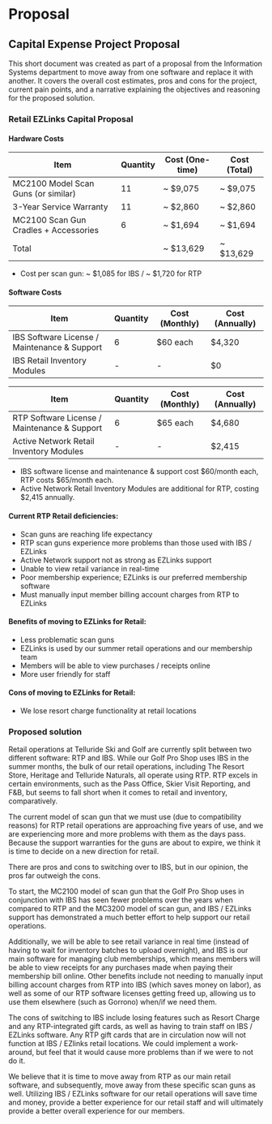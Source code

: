 # Proposal

## Capital Expense Project Proposal

This short document was created as part of a proposal from the Information Systems department to move away from one software and replace it with another. It covers the overall cost estimates, pros and cons for the project, current pain points, and a narrative explaining the objectives and reasoning for the proposed solution.

### Retail EZLinks Capital Proposal

#### Hardware Costs

| Item                                 | Quantity | Cost (One-time) | Cost (Total) |
|--------------------------------------|----------|-----------------|--------------|
| MC2100 Model Scan Guns (or similar)  | 11       | ~ $9,075        | ~ $9,075     |
| 3-Year Service Warranty              | 11       | ~ $2,860        | ~ $2,860     |
| MC2100 Scan Gun Cradles + Accessories| 6        | ~ $1,694        | ~ $1,694     |
| Total                                |          | ~ $13,629       | ~ $13,629    |

- Cost per scan gun: ~ $1,085 for IBS / ~ $1,720 for RTP

#### Software Costs

| Item                                | Quantity | Cost (Monthly) | Cost (Annually) |
|-------------------------------------|----------|----------------|-----------------|
| IBS Software License / Maintenance & Support  | 6  | $60 each   | $4,320         |
| IBS Retail Inventory Modules        | -        | -              | $0             |

| Item                                | Quantity | Cost (Monthly) | Cost (Annually) |
|-------------------------------------|----------|----------------|-----------------|
| RTP Software License / Maintenance & Support  | 6  | $65 each   | $4,680         |
| Active Network Retail Inventory Modules | -      | -              | $2,415         |

- IBS software license and maintenance & support cost $60/month each, RTP costs $65/month each.
- Active Network Retail Inventory Modules are additional for RTP, costing $2,415 annually.

#### Current RTP Retail deficiencies:
* Scan guns are reaching life expectancy
* RTP scan guns experience more problems than those used with IBS / EZLinks
* Active Network support not as strong as EZLinks support
* Unable to view retail variance in real-time
* Poor membership experience; EZLinks is our preferred membership software
* Must manually input member billing account charges from RTP to EZLinks
#### Benefits of moving to EZLinks for Retail:
* Less problematic scan guns
* EZLinks is used by our summer retail operations and our membership team
* Members will be able to view purchases / receipts online
* More user friendly for staff
#### Cons of moving to EZLinks for Retail:
* We lose resort charge functionality at retail locations

### Proposed solution
Retail operations at Telluride Ski and Golf are currently split between two different software:
RTP and IBS. While our Golf Pro Shop uses IBS in the summer months, the bulk of our retail
operations, including The Resort Store, Heritage and Telluride Naturals, all operate using RTP.
RTP excels in certain environments, such as the Pass Office, Skier Visit Reporting, and F&B, but seems to fall short when it comes to retail and inventory, comparatively.

The current model of scan gun that we must use (due to compatibility reasons) for RTP retail
operations are approaching five years of use, and we are experiencing more and more
problems with them as the days pass. Because the support warranties for the guns are about to
expire, we think it is time to decide on a new direction for retail.

There are pros and cons to switching over to IBS, but in our opinion, the pros far
outweigh the cons. 

To start, the MC2100 model of scan gun that the Golf Pro Shop uses in
conjunction with IBS has seen fewer problems over the years when compared to RTP and the
MC3200 model of scan gun, and IBS / EZLinks support has demonstrated a much better effort
to help support our retail operations.

Additionally, we will be able to see retail variance in real time (instead of having to wait for
inventory batches to upload overnight), and IBS is our main software for managing club
memberships, which means members will be able to view receipts for any purchases made
when paying their membership bill online. Other benefits include not needing to manually input
billing account charges from RTP into IBS (which saves money on labor), as well as some of our
RTP software licenses getting freed up, allowing us to use them elsewhere (such as Gorrono)
when/if we need them.

The cons of switching to IBS include losing features such as Resort Charge and any
RTP-integrated gift cards, as well as having to train staff on IBS / EZLinks software. Any RTP
gift cards that are in circulation now will not function at IBS / EZlinks retail locations. We could
implement a work-around, but feel that it would cause more problems than if we were to not do
it.

We believe that it is time to move away from RTP as our main retail software, and subsequently,
move away from these specific scan guns as well. Utilizing IBS / EZLinks software for our retail
operations will save time and money, provide a better experience for our retail staff and will
ultimately provide a better overall experience for our members.